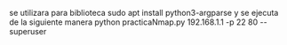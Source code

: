 se utilizara para biblioteca sudo apt install python3-argparse
y se ejecuta de la siguiente manera python practicaNmap.py 192.168.1.1 -p 22 80 --superuser

